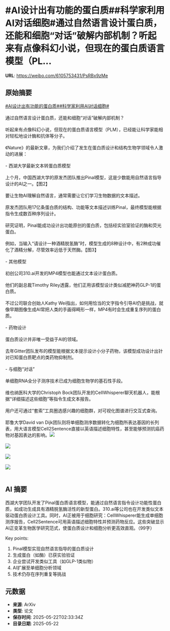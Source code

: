 # #AI设计出有功能的蛋白质##科学家利用AI对话细胞#通过自然语言设计蛋白质，还能和细胞“对话”破解内部机制？听起来有点像科幻小说，但现在的蛋白质语言模型（PL...

**URL**: https://weibo.com/6105753431/PsRBx9zMe

## 原始摘要

<a href="https://m.weibo.cn/search?containerid=231522type%3D1%26t%3D10%26q%3D%23AI%E8%AE%BE%E8%AE%A1%E5%87%BA%E6%9C%89%E5%8A%9F%E8%83%BD%E7%9A%84%E8%9B%8B%E7%99%BD%E8%B4%A8%23&amp;extparam=%23AI%E8%AE%BE%E8%AE%A1%E5%87%BA%E6%9C%89%E5%8A%9F%E8%83%BD%E7%9A%84%E8%9B%8B%E7%99%BD%E8%B4%A8%23" data-hide=""><span class="surl-text">#AI设计出有功能的蛋白质#</span></a><a href="https://m.weibo.cn/search?containerid=231522type%3D1%26t%3D10%26q%3D%23%E7%A7%91%E5%AD%A6%E5%AE%B6%E5%88%A9%E7%94%A8AI%E5%AF%B9%E8%AF%9D%E7%BB%86%E8%83%9E%23&amp;extparam=%23%E7%A7%91%E5%AD%A6%E5%AE%B6%E5%88%A9%E7%94%A8AI%E5%AF%B9%E8%AF%9D%E7%BB%86%E8%83%9E%23" data-hide=""><span class="surl-text">#科学家利用AI对话细胞#</span></a><br><br>通过自然语言设计蛋白质，还能和细胞“对话”破解内部机制？<br><br>听起来有点像科幻小说，但现在的蛋白质语言模型（PLM），已经能让科学家能相对轻松地设计酶和抗体等分子。<br><br>《Nature》的最新文章，为我们介绍了发生在蛋白质设计和结构生物学领域令人激动的进展：<br><br>- 西湖大学最新文本转蛋白质模型<br><br>上个月，中国西湖大学的原发杰团队推出Pinal模型，这是少数能用自然语言指导设计的AI之一。【图2】<br><br>要让生物AI理解自然语言，通常需要让它们学习生物数据的文本描述。<br><br>原发杰团队用17亿条蛋白质的结构、功能等文本描述训练Pinal，最终模型能根据指令生成数百种序列设计。<br><br>研究证明，Pinal能成功设计出功能原创的蛋白质，包括经实验室验证的酶和荧光蛋白。<br><br>例如，当输入“请设计一种酒精脱氢酶”时，模型生成的8种设计中，有2种成功催化了酒精分解，尽管效率远低于天然酶。【图3】<br><br>- 其他模型<br><br>初创公司310.ai开发的MP4模型也能通过文本设计蛋白质。<br><br>他们的副总裁Timothy Riley透露，他们正用该模型设计类似减肥神药GLP-1的蛋白质。<br><br>不过公司联合创始人Kathy Wei指出，如何用恰当的文字指令引导AI仍是挑战，就像早期图像生成AI常把人类的手画得畸形一样，MP4有时会生成重复序列的蛋白质。<br><br>- 药物设计<br><br>蛋白质设计并非唯一受益于AI的领域。<br><br>去年Gitter团队发布的模型能根据文本提示设计小分子药物，该模型成功设计出针对已知蛋白质靶点的类药物抑制剂。<br><br>- 与细胞“对话”<br><br>单细胞RNA全分子测序技术已成为细胞生物学的基石性手段。<br><br>维也纳医科大学的Christoph Bock团队开发的CellWhisperer聊天机器人，能根据“详细描述这些细胞”等指令生成文本报告。<br><br>用户还可通过“套索”工具圈选感兴趣的细胞群，对可视化图谱进行交互式查询。<br><br>耶鲁大学David van Dijk团队则将单细胞测序数据转化为细胞所表达基因的长列表，用大语言模型Cell2Sentence直接以英语描述细胞特性，甚至能够预测抗癌药物对基因表达的影响。<img style="" src="https://tvax1.sinaimg.cn/large/006Fd7o3gy1i1n8pvebfwj30lb0dnqaa.jpg" referrerpolicy="no-referrer"><br><br><img style="" src="https://tvax3.sinaimg.cn/large/006Fd7o3gy1i1n8pxyjylj30x00yq4n8.jpg" referrerpolicy="no-referrer"><br><br><img style="" src="https://tvax1.sinaimg.cn/large/006Fd7o3gy1i1n8pz90cbj30ra0js7gb.jpg" referrerpolicy="no-referrer"><br><br><img style="" src="https://tvax3.sinaimg.cn/large/006Fd7o3gy1i1n8q163j3j30lb0dnn42.jpg" referrerpolicy="no-referrer"><br><br>

## AI 摘要

西湖大学团队开发了Pinal蛋白质语言模型，能通过自然语言指令设计功能性蛋白质，如成功生成具有酒精脱氢酶活性的新型蛋白。310.ai等公司也在开发类似文本驱动蛋白质设计工具。同时，AI正被用于细胞研究：CellWhisperer能生成单细胞测序报告，Cell2Sentence可用英语描述细胞特性并预测药物反应。这些突破显示AI正变革生物医学研究范式，使蛋白质设计和细胞分析更高效直观。（99字）  

Key points:  
1. Pinal模型实现自然语言指导的蛋白质设计  
2. 生成蛋白（如酶）已获实验验证  
3. 企业尝试开发类似工具（如GLP-1类似物）  
4. AI扩展至单细胞分析领域  
5. 技术仍存在序列重复等挑战

## 元数据

- **来源**: ArXiv
- **类型**: 论文
- **保存时间**: 2025-05-22T02:33:34Z
- **目录日期**: 2025-05-22
